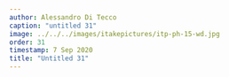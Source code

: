 ```yaml
---
author: Alessandro Di Tecco
caption: "untitled 31"
image: ../../../images/itakepictures/itp-ph-15-wd.jpg
order: 31
timestamp: 7 Sep 2020
title: "Untitled 31"
---
```

